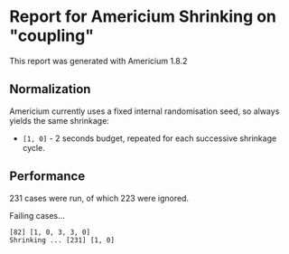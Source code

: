 # Report for Americium Shrinking on "coupling"

This report was generated with Americium 1.8.2

## Normalization

Americium currently uses a fixed internal randomisation seed, so always yields the same shrinkage:

* ``[1, 0]`` - 2 seconds budget, repeated for each successive shrinkage cycle.

## Performance

231 cases were run, of which 223 were ignored.

Failing cases...

```
[82] [1, 0, 3, 3, 0]
Shrinking ... [231] [1, 0]
```



